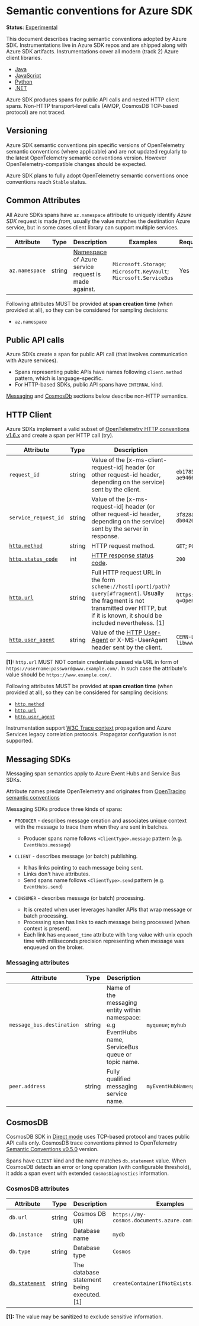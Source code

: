# Semantic conventions for Azure SDK

**Status**: [Experimental](../../../document-status.md)

This document describes tracing semantic conventions adopted by Azure SDK. Instrumentations live in Azure SDK repos and are shipped along with Azure SDK artifacts. Instrumentations cover all modern (track 2) Azure client libraries.

- [Java](https://github.com/Azure/azure-sdk-for-java/tree/main/sdk/core/azure-core-tracing-opentelemetry)
- [JavaScript](https://github.com/Azure/azure-sdk-for-js/tree/main/sdk/core/core-tracing)
- [Python](https://github.com/Azure/azure-sdk-for-python/tree/main/sdk/core/azure-core-tracing-opentelemetry)
- [.NET](https://github.com/Azure/azure-sdk-for-net/blob/5ce907df6490e68c2e632d97048a6b6ee95c01f0/sdk/core/Azure.Core/samples/Diagnostics.md#activitysource-support)

Azure SDK produces spans for public API calls and nested HTTP client spans. Non-HTTP transport-level calls (AMQP, CosmosDB TCP-based protocol) are not traced.

## Versioning

Azure SDK semantic conventions pin specific versions of OpenTelemetry semantic conventions (where applicable) and are not updated regularly to the latest OpenTelemetry semantic conventions version. However OpenTelemetry-compatible changes should be expected.

Azure SDK plans to fully adopt OpenTelemetry semantic conventions once conventions reach `Stable` status.

## Common Attributes

All Azure SDKs spans have `az.namespace` attribute to uniquely identify *Azure SDK* request is made *from*, usually the value matches the destination Azure service, but in some cases client library can support multiple services.

<!-- semconv azure.sdk -->
| Attribute  | Type | Description  | Examples  | Required |
|---|---|---|---|---|
| `az.namespace` | string | [Namespace](https://docs.microsoft.com/azure/azure-resource-manager/management/azure-services-resource-providers) of Azure service request is made against. | `Microsoft.Storage`; `Microsoft.KeyVault`; `Microsoft.ServiceBus` | Yes |

Following attributes MUST be provided **at span creation time** (when provided at all), so they can be considered for sampling decisions:

* `az.namespace`
<!-- endsemconv -->

## Public API calls

Azure SDKs create a span for public API call (that involves communication with Azure services).

- Spans representing public APIs have names following `client.method` pattern, which is language-specific.
- For HTTP-based SDKs, public API spans have `INTERNAL` kind.

[Messaging](#messaging-sdks) and [CosmosDb](#cosmosdb) sections below describe non-HTTP semantics.

## HTTP Client

Azure SDKs implement a valid subset of [OpenTelemetry HTTP conventions v1.6.x](https://github.com/open-telemetry/opentelemetry-specification/blob/v1.8.0/specification/trace/semantic_conventions/http.md) and create a span per HTTP call (try).

<!-- semconv azure.sdk.http -->
| Attribute  | Type | Description  | Examples  | Required |
|---|---|---|---|---|
| `request_id` | string | Value of the [x-ms-client-request-id] header (or other request-id header, depending on the service) sent by the client. | `eb178587-c05a-418c-a695-ae9466c5303c` | Yes |
| `service_request_id` | string | Value of the [x-ms-request-id]  header (or other request-id header, depending on the service) sent by the server in response. | `3f828ae5-ecb9-40ab-88d9-db0420af30c6` | Yes |
| [`http.method`](../http.md) | string | HTTP request method. | `GET`; `POST`; `HEAD` | Yes |
| [`http.status_code`](../http.md) | int | [HTTP response status code](https://tools.ietf.org/html/rfc7231#section-6). | `200` | Yes |
| [`http.url`](../http.md) | string | Full HTTP request URL in the form `scheme://host[:port]/path?query[#fragment]`. Usually the fragment is not transmitted over HTTP, but if it is known, it should be included nevertheless. [1] | `https://www.foo.bar/search?q=OpenTelemetry#SemConv` | Yes |
| [`http.user_agent`](../http.md) | string | Value of the [HTTP User-Agent](https://tools.ietf.org/html/rfc7231#section-5.5.3) or X-MS-UserAgent header sent by the client. | `CERN-LineMode/2.15 libwww/2.17b3` | Yes |

**[1]:** `http.url` MUST NOT contain credentials passed via URL in form of `https://username:password@www.example.com/`. In such case the attribute's value should be `https://www.example.com/`.

Following attributes MUST be provided **at span creation time** (when provided at all), so they can be considered for sampling decisions:

* [`http.method`](../http.md)
* [`http.url`](../http.md)
* [`http.user_agent`](../http.md)
<!-- endsemconv -->

Instrumentation support [W3C Trace context](https://w3c.github.io/trace-context/) propagation and Azure Services legacy correlation protocols. Propagator configuration is not supported.

## Messaging SDKs

Messaging span semantics apply to Azure Event Hubs and Service Bus SDKs.

Attribute names predate OpenTelemetry and originates from [OpenTracing semantic conventions](https://opentracing.io/specification/conventions/)

Messaging SDKs produce three kinds of spans:

- `PRODUCER` - describes message creation and associates unique context with the message to trace them when they are sent in batches.
  - Producer spans name follows `<ClientType>.message` pattern (e.g. `EventHubs.message`)

- `CLIENT` - describes message (or batch) publishing.
  - It has links pointing to each message being sent.
  - Links don't have attributes.
  - Send spans name follows `<ClientType>.send` pattern (e.g. `EventHubs.send`)

- `CONSUMER` - describes message (or batch) processing.
  - It is created when user leverages handler APIs that wrap message or batch processing.
  - Processing span has links to each message being processed (when context is present).
  - Each link has `enqueued_time` attribute with `long` value with unix epoch time with milliseconds precision representing when message was enqueued on the broker.

### Messaging attributes

<!-- semconv azure.sdk.messaging -->
| Attribute  | Type | Description  | Examples  | Required |
|---|---|---|---|---|
| `message_bus.destination` | string | Name of the messaging entity within namespace: e.g EventHubs name, ServiceBus queue or topic name. | `myqueue`; `myhub` | Yes |
| `peer.address` | string | Fully qualified messaging service name. | `myEventHubNamespace.servicebus.windows.net` | Yes |
<!-- endsemconv -->

## CosmosDB

CosmosDB SDK in [Direct mode](https://docs.microsoft.com/azure/cosmos-db/sql/sql-sdk-connection-modes#available-connectivity-modes) uses TCP-based protocol and traces public API calls only.
CosmosDB trace conventions pinned to OpenTelemetry [Semantic Conventions v0.5.0](https://github.com/open-telemetry/opentelemetry-specification/blob/v0.5.0/specification/trace/semantic_conventions/database.md) version.

Spans have `CLIENT` kind and the name matches `db.statement` value. When CosmosDB detects an error or long operation (with configurable threshold), it adds a span event with extended `CosmosDiagnostics` information.

### CosmosDB attributes

<!-- semconv azure.sdk.cosmos -->
| Attribute  | Type | Description  | Examples  | Required |
|---|---|---|---|---|
| `db.url` | string | Cosmos DB URI | `https://my-cosmos.documents.azure.com:443/` | Yes |
| `db.instance` | string | Database name | `mydb` | Yes |
| `db.type` | string | Database type | `Cosmos` | Yes |
| [`db.statement`](../database.md) | string | The database statement being executed. [1] | `createContainerIfNotExists.myContainer` | Yes |

**[1]:** The value may be sanitized to exclude sensitive information.
<!-- endsemconv -->
